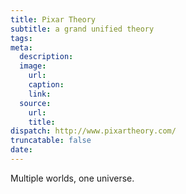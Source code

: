 ```yaml
---
title: Pixar Theory
subtitle: a grand unified theory
tags:
meta:
  description:
  image:
    url:
    caption:
    link:
  source:
    url:
    title:
dispatch: http://www.pixartheory.com/
truncatable: false
date:
---
```


Multiple worlds, one universe.
